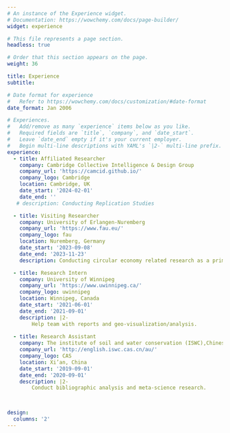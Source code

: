```yaml
---
# An instance of the Experience widget.
# Documentation: https://wowchemy.com/docs/page-builder/
widget: experience

# This file represents a page section.
headless: true

# Order that this section appears on the page.
weight: 36

title: Experience
subtitle:

# Date format for experience
#   Refer to https://wowchemy.com/docs/customization/#date-format
date_format: Jan 2006

# Experiences.
#   Add/remove as many `experience` items below as you like.
#   Required fields are `title`, `company`, and `date_start`.
#   Leave `date_end` empty if it's your current employer.
#   Begin multi-line descriptions with YAML's `|2-` multi-line prefix.
experience:
  - title: Affiliated Researcher
    company: Cambridge Collective Intelligence & Design Group
    company_url: 'https://camcid.github.io/'
    company_logo: Cambridge
    location: Cambridge, UK
    date_start: '2024-02-01'
    date_end: ''
   # description: Conducting Replication Studies

  - title: Visiting Researcher
    company: University of Erlangen-Nuremberg
    company_url: 'https://www.fau.eu/'
    company_logo: fau
    location: Nuremberg, Germany
    date_start: '2023-09-08'
    date_end: '2023-11-23'
    description: Conducting circular economy related research as a primary investigator.

  - title: Research Intern
    company: University of Winnipeg
    company_url: 'https://www.uwinnipeg.ca/'
    company_logo: uwinnipeg
    location: Winnipeg, Canada
    date_start: '2021-06-01'
    date_end: '2021-09-01'
    description: |2-
        Help team with reports and geo-visualization/analysis.
        
  - title: Research Assistant
    company: The institute of soil and water conservation (ISWC),Chinese Academy of Sciences
    company_url: 'http://english.iswc.cas.cn/au/'
    company_logo: CAS
    location: Xi’an, China
    date_start: '2019-09-01'
    date_end: '2020-09-01'
    description: |2-
        Conduct bibliographic analysis and meta-science research.
        


design:
  columns: '2'
---
```

